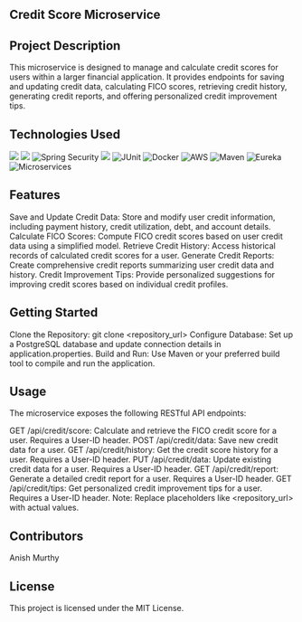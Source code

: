 ## Credit Score Microservice

## Project Description

This microservice is designed to manage and calculate credit scores for users within a larger financial application. It provides endpoints for saving and updating credit data, calculating FICO scores, retrieving credit history, generating credit reports, and offering personalized credit improvement tips.

## Technologies Used
![](https://img.shields.io/badge/-Java-007396?style=flat-square&logo=java&logoColor=white)
![](https://img.shields.io/badge/-Spring_Boot-6DB33F?style=flat-square&logo=spring-boot&logoColor=white)
![Spring Security](https://img.shields.io/badge/-Spring_Security-6DB33F?style=flat-square&logo=spring-security&logoColor=white)
![](https://img.shields.io/badge/-PostgreSQL-4169E1?style=flat-square&logo=postgresql&logoColor=white)
![JUnit](https://img.shields.io/badge/-JUnit-25A162?style=flat-square&logo=junit5&logoColor=white)
![Docker](https://img.shields.io/badge/-Docker-2496ED?style=flat-square&logo=docker&logoColor=white)
![AWS](https://img.shields.io/badge/-AWS-232F3E?style=flat-square&logo=amazon-aws&logoColor=white)
![Maven](https://img.shields.io/badge/-Maven-C71A36?style=flat-square&logo=apache-maven&logoColor=white)
![Eureka](https://img.shields.io/badge/-Eureka-239D60?style=flat-square&logo=spring&logoColor=white)
![Microservices](https://img.shields.io/badge/-Microservices-000000?style=flat-square&logo=cloud&logoColor=white)

## Features

Save and Update Credit Data: Store and modify user credit information, including payment history, credit utilization, debt, and account details.
Calculate FICO Scores: Compute FICO credit scores based on user credit data using a simplified model.
Retrieve Credit History: Access historical records of calculated credit scores for a user.
Generate Credit Reports: Create comprehensive credit reports summarizing user credit data and history.
Credit Improvement Tips: Provide personalized suggestions for improving credit scores based on individual credit profiles.

## Getting Started

Clone the Repository: git clone <repository_url>
Configure Database: Set up a PostgreSQL database and update connection details in application.properties.
Build and Run: Use Maven or your preferred build tool to compile and run the application.

## Usage

The microservice exposes the following RESTful API endpoints:

GET /api/credit/score: Calculate and retrieve the FICO credit score for a user. Requires a User-ID header.
POST /api/credit/data: Save new credit data for a user.
GET /api/credit/history: Get the credit score history for a user. Requires a User-ID header.
PUT /api/credit/data: Update existing credit data for a user. Requires a User-ID header.
GET /api/credit/report: Generate a detailed credit report for a user. Requires a User-ID header.
GET /api/credit/tips: Get personalized credit improvement tips for a user. Requires a User-ID header.
 Note: Replace placeholders like <repository_url> with actual values.

## Contributors

Anish Murthy

## License

 This project is licensed under the MIT License.
